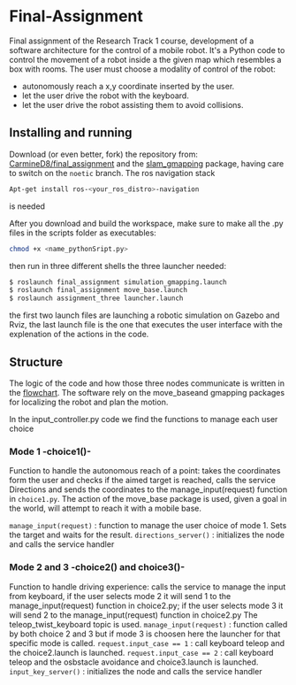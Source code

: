 Final-Assignment
================================

Final assignment of the Research Track 1 course, development of a software architecture for the control of a mobile robot.
It's a Python code to control the movement of a robot inside a the given map which resembles a box with rooms. The user must choose a modality of control of the robot:
* autonomously reach a x,y coordinate inserted by the user.
* let the user drive the robot with the keyboard.
* let the user drive the robot assisting them to avoid collisions.

Installing and running
----------------------
Download (or even better, fork) the repository from: [CarmineD8/final_assignment](https://github.com/CarmineD8/final_assignment.git) and the [slam_gmapping](https://github.com/CarmineD8/slam_gmapping.git) package, having care to switch on the `noetic` branch.
The ros navigation stack
```bash
Apt-get install ros-<your_ros_distro>-navigation
```
is needed

After you download and build the workspace, make sure to make all the .py files in the scripts folder as executables:
```bash
chmod +x <name_pythonSript.py>
```

then run in three different shells the three launcher needed:
```bash
$ roslaunch final_assignment simulation_gmapping.launch
$ roslaunch final_assignment move_base.launch
$ roslaunch assignment_three launcher.launch
```

the first two launch files are launching a robotic simulation on Gazebo and Rviz, the last launch file is the one that executes the user interface with the explenation of the actions in the code.

Structure
-----------------------------
The logic of the code and how those three nodes communicate is written in the [flowchart](Final_flowchar.jpg).
The software rely on the move_baseand gmapping packages for localizing the robot and plan the motion.

In the input_controller.py code we find the functions to manage each user choice

### Mode 1 -choice1()- ###
Function to handle the autonomous reach of a point: takes the coordinates form the user and checks if the aimed target is reached, calls the service Directions and sends the coordinates to the manage_input(request) function in `choice1.py`.
The action of the move_base package is used, given a goal in the world, will attempt to reach it with a mobile base.

`manage_input(request)` : function to manage the user choice of mode 1. Sets the target and waits for the result.
`directions_server()` : initializes the node and calls the service handler

### Mode 2 and 3 -choice2() and choice3()- ###
Function to handle driving experience: calls the service to manage the input from keyboard, if the user selects mode 2 it will send 1 to the manage_input(request) function in choice2.py; if the user selects mode 3 it will send 2 to the manage_input(request) function in choice2.py
The teleop_twist_keyboard topic is used.
`manage_input(request)` : function called by both choice 2 and 3 but if mode 3 is choosen here the launcher for that specific mode is called.
    `request.input_case == 1` : call keyboard teleop and the choice2.launch is launched.
    `request.input_case == 2` : call keyboard teleop and the osbstacle avoidance and choice3.launch is launched.
`input_key_server()` : initializes the node and calls the service handler


